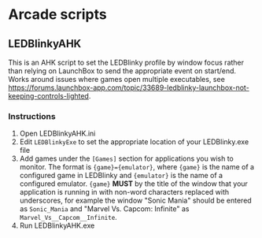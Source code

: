 # Arcade scripts

## LEDBlinkyAHK
This is an AHK script to set the LEDBlinky profile by window focus rather than relying on LaunchBox to send the appropriate event on start/end. Works around issues where games open multiple executables, see https://forums.launchbox-app.com/topic/33689-ledblinky-launchbox-not-keeping-controls-lighted.

### Instructions
1. Open LEDBlinkyAHK.ini
2. Edit `LEDBlinkyExe` to set the appropriate location of your LEDBlinky.exe file
3. Add games under the `[Games]` section for applications you wish to monitor. The format is `{game}={emulator}`, where `{game}` is the name of a configured game in LEDBlinky and `{emulator}` is the name of a configured emulator.
`{game}` **MUST** by the title of the window that your application is running in with non-word characters replaced with underscores, for example the window "Sonic Mania" should be entered as `Sonic_Mania` and "Marvel Vs. Capcom: Infinite" as `Marvel_Vs__Capcom__Infinite`.
4. Run LEDBlinkyAHK.exe
